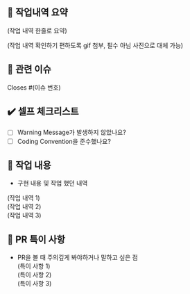 ## 📑 작업내역 요약

(작업 내역 한줄로 요약)

(작업 내역 확인하기 편하도록 gif 첨부, 필수 아님 사진으로 대체 가능)

## 📎 관련 이슈

Closes #(이슈 번호)

## ✔️ 셀프 체크리스트

- [ ] Warning Message가 발생하지 않았나요?
- [ ] Coding Convention을 준수했나요?

## 💬 작업 내용

- 구현 내용 및 작업 했던 내역

(작업 내역 1)  
 (작업 내역 2)  
 (작업 내역 3)

## 🚧 PR 특이 사항

- PR을 볼 때 주의깊게 봐야하거나 말하고 싶은 점  
  (특이 사항 1)  
  (특이 사항 2)  
  (특이 사항 3)
